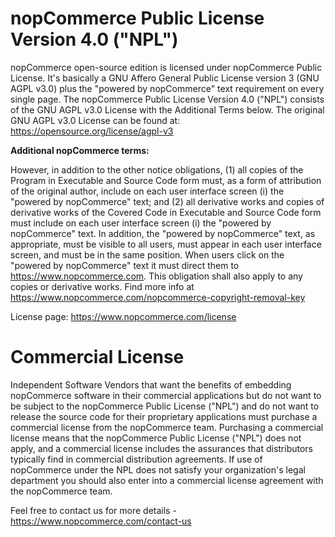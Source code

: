 # ﻿nopCommerce Public License Version 4.0 ("NPL")

nopCommerce open-source edition is licensed under nopCommerce Public License. It's basically a GNU Affero General Public License version 3 (GNU AGPL v3.0) plus the "powered by nopCommerce" text requirement on every single page. The nopCommerce Public License Version 4.0 ("NPL") consists of the GNU AGPL v3.0 License with the Additional Terms below. The original GNU AGPL v3.0 License can be found at: https://opensource.org/license/agpl-v3

**Additional nopCommerce terms:**

However, in addition to the other notice obligations, (1) all copies of the Program in Executable and Source Code form must, as a form of attribution of the original author, include on each user interface screen (i) the "powered by nopCommerce" text; and (2) all derivative works and copies of derivative works of the Covered Code in Executable and Source Code form must include on each user interface screen (i) the "powered by nopCommerce" text. In addition, the "powered by nopCommerce" text, as appropriate, must be visible to all users, must appear in each user interface screen, and must be in the same position. When users click on the "powered by nopCommerce" text it must direct them to https://www.nopcommerce.com. This obligation shall also apply to any copies or derivative works. Find more info at https://www.nopcommerce.com/nopcommerce-copyright-removal-key

License page: https://www.nopcommerce.com/license

# Commercial License

Independent Software Vendors that want the benefits of embedding nopCommerce software in their commercial applications but do not want to be subject to the nopCommerce Public License ("NPL") and do not want to release the source code for their proprietary applications must purchase a commercial license from the nopCommerce team. Purchasing a commercial license means that the nopCommerce Public License ("NPL") does not apply, and a commercial license includes the assurances that distributors typically find in commercial distribution agreements. If use of nopCommerce under the NPL does not satisfy your organization's legal department you should also enter into a commercial license agreement with the nopCommerce team.

Feel free to contact us for more details - https://www.nopcommerce.com/contact-us
